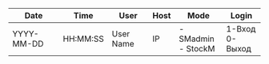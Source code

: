 
|Date   	  | Time 	   |   User     |	Host|	Mode	                 |             Login  |
|        ---|       ---|        --- |   ---|                     ---|                 ---|
|YYYY-MM-DD | HH:MM:SS | User Name  |  IP  |- SMadmin <br> - StockM |1-Вход <br> 0-Выход |

